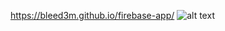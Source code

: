 https://bleed3m.github.io/firebase-app/
![alt text](http://url/to/img.png](https://static.wikia.nocookie.net/pokexgames/images/7/7f/Gliscor.gif/revision/latest/thumbnail/width/360/height/360?cb=20221025150420)https://static.wikia.nocookie.net/pokexgames/images/7/7f/Gliscor.gif/revision/latest/thumbnail/width/360/height/360?cb=20221025150420)
